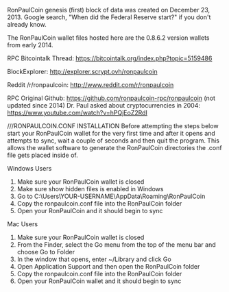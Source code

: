 RonPaulCoin genesis (first) block of data was created on December 23, 2013. 
Google search, "When did the Federal Reserve start?" if you don't already know.

The RonPaulCoin wallet files hosted here are the 0.8.6.2 version wallets from early 2014.
 
RPC Bitcointalk Thread: https://bitcointalk.org/index.php?topic=5159486

BlockExplorer: http://explorer.scrypt.ovh/ronpaulcoin 

Reddit /r/ronpaulcoin: http://www.reddit.com/r/ronpaulcoin

RPC Original Github: https://github.com/ronpaulcoin-rpc/ronpaulcoin (not updated since 2014)
Dr. Paul asked about cryptocurrencies in 2004: https://www.youtube.com/watch?v=hPQjEoZ2RdI

///RONPAULCOIN.CONF INSTALLATION
Before attempting the steps below start your RonPaulCoin wallet for the very first time and after it opens and attempts to sync,
wait a couple of seconds and then quit the program. This allows the wallet software to generate the RonPaulCoin directories the 
.conf file gets placed inside of. 

Windows Users 
1. Make sure your RonPaulCoin wallet is closed 
2. Make sure show hidden files is enabled in Windows
3. Go to C:\Users\YOUR-USERNAME\AppData\Roaming\RonPaulCoin
4. Copy the ronpaulcoin.conf file into the RonPaulCoin folder
5. Open your RonPaulCoin and it should begin to sync

Mac Users
1. Make sure your RonPaulCoin wallet is closed
2. From the Finder, select the Go menu from the top of the menu bar and choose Go to Folder
3. In the window that opens, enter ~/Library and click Go
4. Open Application Support and then open the RonPaulCoin folder
5. Copy the ronpaulcoin.conf file into the RonPaulCoin folder
6. Open your RonPaulCoin wallet and it should begin to sync


